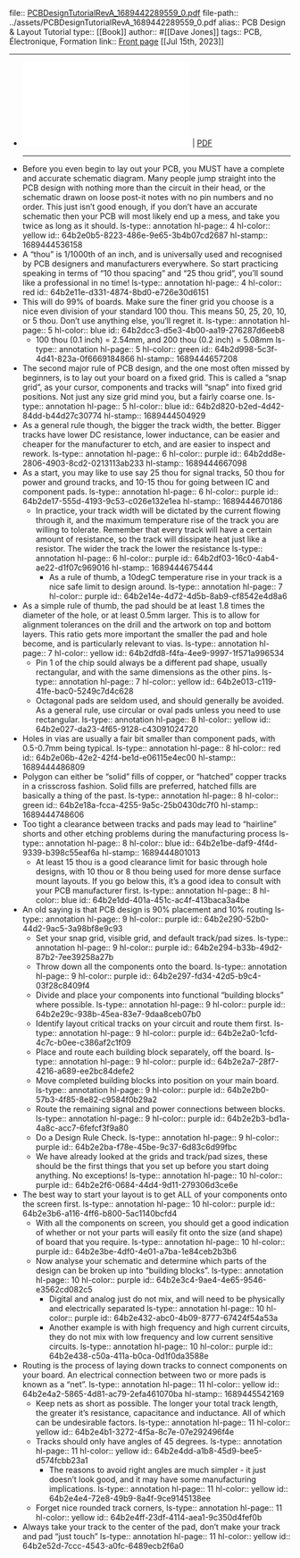 file:: [PCBDesignTutorialRevA_1689442289559_0.pdf](../assets/PCBDesignTutorialRevA_1689442289559_0.pdf)
file-path:: ../assets/PCBDesignTutorialRevA_1689442289559_0.pdf
alias:: PCB Design & Layout Tutorial
type:: [[Book]]
author:: #[[Dave Jones]]
tags:: PCB, Électronique, Formation
link:: [Front page](https://alternatezone.com/electronics/pcbdesign.htm)
[[Jul 15th, 2023]]
***

- ![Viewer](../assets/PCBDesignTutorialRevA_1689442289559_0.pdf) | [PDF](../assets/PCBDesignTutorialRevA_1689442289559_0.pdf)
  ***
- Before you even begin to lay out your PCB, you MUST have a complete and accurate schematic diagram. Many people jump straight into the PCB design with nothing more than the circuit in their head, or the schematic drawn on loose post-it notes with no pin numbers and no order. This just isn’t good enough, if you don’t have an accurate schematic then your PCB will most likely end up a mess, and take you twice as long as it should.
  ls-type:: annotation
  hl-page:: 4
  hl-color:: yellow
  id:: 64b2e0b5-8223-486e-9e65-3b4b07cd2687
  hl-stamp:: 1689444536158
- A “thou” is 1/1000th of an inch, and is universally used and recognised by PCB designers and manufacturers everywhere. So start practicing speaking in terms of “10 thou spacing” and “25 thou grid”, you’ll sound like a professional in no time!
  ls-type:: annotation
  hl-page:: 4
  hl-color:: red
  id:: 64b2e11e-d331-4874-8bd0-e726e30d6151
- This will do 99% of boards. Make sure the finer grid you choose is a nice even division of your standard 100 thou. This means 50, 25, 20, 10, or 5 thou. Don’t use anything else, you’ll regret it.
  ls-type:: annotation
  hl-page:: 5
  hl-color:: blue
  id:: 64b2dcc3-d5e3-4b00-aa19-276287d6eeb8
	- 100 thou (0.1 inch) = 2.54mm, and 200 thou (0.2 inch) = 5.08mm
	  ls-type:: annotation
	  hl-page:: 5
	  hl-color:: green
	  id:: 64b2d998-5c3f-4d41-823a-0f6669184866
	  hl-stamp:: 1689444657208
- The second major rule of PCB design, and the one most often missed by beginners, is to lay out your board on a fixed grid. This is called a “snap grid”, as your cursor, components and tracks will “snap” into fixed grid positions. Not just any size grid mind you, but a fairly coarse one.
  ls-type:: annotation
  hl-page:: 5
  hl-color:: blue
  id:: 64b2d820-b2ed-4d42-84dd-b44d27c30774
  hl-stamp:: 1689444504929
- As a general rule though, the bigger the track width, the better. Bigger tracks have lower DC resistance, lower inductance, can be easier and cheaper for the manufacturer to etch, and are easier to inspect and rework.
  ls-type:: annotation
  hl-page:: 6
  hl-color:: purple
  id:: 64b2dd8e-2806-4903-8cd2-0213113ab233
  hl-stamp:: 1689444667098
- As a start, you may like to use say 25 thou for signal tracks, 50 thou for power and ground tracks, and 10-15 thou for going between IC and component pads.
  ls-type:: annotation
  hl-page:: 6
  hl-color:: purple
  id:: 64b2de17-555d-4193-9c53-c026e132e1ea
  hl-stamp:: 1689444670186
	- In practice, your track width will be dictated by the current flowing through it, and the maximum temperature rise of the track you are willing to tolerate. Remember that every track will have a certain amount of resistance, so the track will dissipate heat just like a resistor. The wider the track the lower the resistance
	  ls-type:: annotation
	  hl-page:: 6
	  hl-color:: purple
	  id:: 64b2df03-16c0-4ab4-ae22-d1f07c969016
	  hl-stamp:: 1689444675444
		- As a rule of thumb, a 10degC temperature rise in your track is a nice safe limit to design around. 
		  ls-type:: annotation
		  hl-page:: 7
		  hl-color:: purple
		  id:: 64b2e14e-4d72-4d5b-8ab9-cf8542e4d8a6
- As a simple rule of thumb, the pad should be at least 1.8 times the diameter of the hole, or at least 0.5mm larger. This is to allow for alignment tolerances on the drill and the artwork on top and bottom layers. This ratio gets more important the smaller the pad and hole become, and is particularly relevant to vias.
  ls-type:: annotation
  hl-page:: 7
  hl-color:: yellow
  id:: 64b2dfd8-f4fa-4ee9-9997-1f571a996534
	- Pin 1 of the chip sould always be a different pad shape, usually rectangular, and with the same dimensions as the other pins.
	  ls-type:: annotation
	  hl-page:: 7
	  hl-color:: yellow
	  id:: 64b2e013-c119-41fe-bac0-5249c7d4c628
	- Octagonal pads are seldom used, and should generally be avoided. As a general rule, use circular or oval pads unless you need to use rectangular.
	  ls-type:: annotation
	  hl-page:: 8
	  hl-color:: yellow
	  id:: 64b2e027-da23-4f65-9128-c43091024720
- Holes in vias are usually a fair bit smaller than component pads, with 0.5-0.7mm being typical.
  ls-type:: annotation
  hl-page:: 8
  hl-color:: red
  id:: 64b2e06b-42e2-42f4-be1d-e06115e4ec00
  hl-stamp:: 1689444486809
- Polygon can either be “solid” fills of copper, or “hatched” copper tracks in a crisscross fashion. Solid fills are preferred, hatched fills are basically a thing of the past.
  ls-type:: annotation
  hl-page:: 8
  hl-color:: green
  id:: 64b2e18a-fcca-4255-9a5c-25b0430dc7f0
  hl-stamp:: 1689444748606
- Too tight a clearance between tracks and pads may lead to “hairline” shorts and other etching problems during the manufacturing process
  ls-type:: annotation
  hl-page:: 8
  hl-color:: blue
  id:: 64b2e1be-daf9-4f4d-9339-b398c55eaf6a
  hl-stamp:: 1689444801013
	- At least 15 thou is a good clearance limit for basic through hole designs, with 10 thou or 8 thou being used for more dense surface mount layouts. If you go below this, it’s a good idea to consult with your PCB manufacturer first.
	  ls-type:: annotation
	  hl-page:: 8
	  hl-color:: blue
	  id:: 64b2e1dd-401a-451c-ac4f-413baca3a4be
- An old saying is that PCB design is 90% placement and 10% routing
  ls-type:: annotation
  hl-page:: 9
  hl-color:: purple
  id:: 64b2e290-52b0-44d2-9ac5-3a98bf8e9c93
	- Set your snap grid, visible grid, and default track/pad sizes.
	  ls-type:: annotation
	  hl-page:: 9
	  hl-color:: purple
	  id:: 64b2e294-b33b-49d2-87b2-7ee39258a27b
	- Throw down all the components onto the board.
	  ls-type:: annotation
	  hl-page:: 9
	  hl-color:: purple
	  id:: 64b2e297-fd34-42d5-b9c4-03f28c8409f4
	- Divide and place your components into functional “building blocks” where possible.
	  ls-type:: annotation
	  hl-page:: 9
	  hl-color:: purple
	  id:: 64b2e29c-938b-45ea-83e7-9daa8ceb07b0
	- Identify layout critical tracks on your circuit and route them first.
	  ls-type:: annotation
	  hl-page:: 9
	  hl-color:: purple
	  id:: 64b2e2a0-1cfd-4c7c-b0ee-c386af2c1f09
	- Place and route each building block separately, off the board.
	  ls-type:: annotation
	  hl-page:: 9
	  hl-color:: purple
	  id:: 64b2e2a7-28f7-4216-a689-ee2bc84defe2
	- Move completed building blocks into position on your main board.
	  ls-type:: annotation
	  hl-page:: 9
	  hl-color:: purple
	  id:: 64b2e2b0-57b3-4f85-8e82-c9584f0b29a2
	- Route the remaining signal and power connections between blocks.
	  ls-type:: annotation
	  hl-page:: 9
	  hl-color:: purple
	  id:: 64b2e2b3-bd1a-4a8c-acc7-6fefcf3f9a80
	- Do a Design Rule Check.
	  ls-type:: annotation
	  hl-page:: 9
	  hl-color:: purple
	  id:: 64b2e2ba-f78e-45be-9c37-6d83c6d99fbc
	- We have already looked at the grids and track/pad sizes, these should be the first things that you set up before you start doing anything. No exceptions!
	  ls-type:: annotation
	  hl-page:: 10
	  hl-color:: purple
	  id:: 64b2e2f6-0684-44d4-9d11-279306d3ce6e
- The best way to start your layout is to get ALL of your components onto the screen first.
  ls-type:: annotation
  hl-page:: 10
  hl-color:: purple
  id:: 64b2e3b6-a116-4ff6-b800-5ac1140bcfd4
	- With all the components on screen, you should get a good indication of whether or not your parts will easily fit onto the size (and shape) of board that you require.
	  ls-type:: annotation
	  hl-page:: 10
	  hl-color:: purple
	  id:: 64b2e3be-4df0-4e01-a7ba-1e84ceb2b3b6
	- Now analyse your schematic and determine which parts of the design can be broken up into “building blocks”.
	  ls-type:: annotation
	  hl-page:: 10
	  hl-color:: purple
	  id:: 64b2e3c4-9ae4-4e65-9546-e3562cd082c5
		- Digital and analog just do not mix, and will need to be physically and electrically separated
		  ls-type:: annotation
		  hl-page:: 10
		  hl-color:: purple
		  id:: 64b2e432-abc0-4b09-8777-67424f54a53a
		- Another example is with high frequency and high current circuits, they do not mix with low frequency and low current sensitive circuits.
		  ls-type:: annotation
		  hl-page:: 10
		  hl-color:: purple
		  id:: 64b2e438-c50a-411a-b0ca-0d1f0da3588e
- Routing is the process of laying down tracks to connect components on your board. An electrical connection between two or more pads is known as a “net”.
  ls-type:: annotation
  hl-page:: 11
  hl-color:: yellow
  id:: 64b2e4a2-5865-4d81-ac79-2efa461070ba
  hl-stamp:: 1689445542169
	- Keep nets as short as possible. The longer your total track length, the greater it’s resistance, capacitance and inductance. All of which can be undesirable factors.
	  ls-type:: annotation
	  hl-page:: 11
	  hl-color:: yellow
	  id:: 64b2e4b1-3272-4f5a-8c7e-07e292496f4e
	- Tracks should only have angles of 45 degrees.
	  ls-type:: annotation
	  hl-page:: 11
	  hl-color:: yellow
	  id:: 64b2e4dd-a1b8-45d9-bee5-d574fcbb23a1
		- The reasons to avoid right angles are much simpler - it just doesn’t look good, and it may have some manufacturing implications.
		  ls-type:: annotation
		  hl-page:: 11
		  hl-color:: yellow
		  id:: 64b2e4e4-72e8-49b9-8a4f-9ce9145138ee
	- Forget nice rounded track corners,
	  ls-type:: annotation
	  hl-page:: 11
	  hl-color:: yellow
	  id:: 64b2e4ff-23df-4114-aea1-9c350d4fef0b
- Always take your track to the center of the pad, don’t make your track and pad “just touch”
  ls-type:: annotation
  hl-page:: 11
  hl-color:: yellow
  id:: 64b2e52d-7ccc-4543-a0fc-6489ecb2f6a0